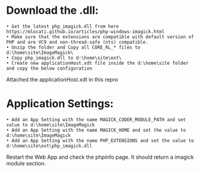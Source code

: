Download the .dll:
===

	• Get the latest php_imagick.dll from here https://mlocati.github.io/articles/php-windows-imagick.html
	• Make sure that the extensions are compatible with default version of PHP and are VC9 and non-thread-safe (nts) compatible.
	• Unzip the folder and Copy all CORE_RL_* files to d:\home\site\ImageMagick\
	• Copy php_imagick.dll to d:\home\site\ext\ 
	• Create new applicationHost.xdt file inside the d:\home\site folder and copy the below configuration
	
Attached the applicationHost.xdt in this repro

Application Settings:
===

	• Add an App Setting with the name MAGICK_CODER_MODULE_PATH and set value to d:\home\site\ImageMagick
	• Add an App Setting with the name MAGICK_HOME and set the value to d:\home\site\ImageMagick
	• Add an App Setting with the name PHP_EXTENSIONS and set the value to d:\home\site\ext\php_imagick.dll

Restart the Web App and check the phpinfo page. It should return a imagick module section.
	

	